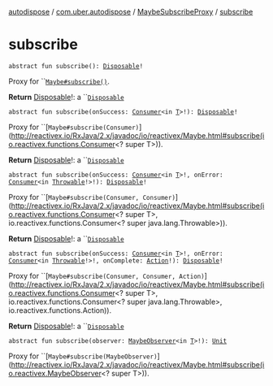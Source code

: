 [autodispose](../../index.md) / [com.uber.autodispose](../index.md) / [MaybeSubscribeProxy](index.md) / [subscribe](./subscribe.md)

# subscribe

`abstract fun subscribe(): `[`Disposable`](http://reactivex.io/RxJava/2.x/javadoc/io/reactivex/disposables/Disposable.html)`!`

Proxy for ``[`Maybe#subscribe()`](http://reactivex.io/RxJava/2.x/javadoc/io/reactivex/Maybe.html#subscribe()).

**Return**
[Disposable](http://reactivex.io/RxJava/2.x/javadoc/io/reactivex/disposables/Disposable.html)!: a ``[`Disposable`](http://reactivex.io/RxJava/2.x/javadoc/io/reactivex/disposables/Disposable.html)

`abstract fun subscribe(onSuccess: `[`Consumer`](http://reactivex.io/RxJava/2.x/javadoc/io/reactivex/functions/Consumer.html)`<in `[`T`](index.md#T)`>!): `[`Disposable`](http://reactivex.io/RxJava/2.x/javadoc/io/reactivex/disposables/Disposable.html)`!`

Proxy for ``[`Maybe#subscribe(Consumer)`](http://reactivex.io/RxJava/2.x/javadoc/io/reactivex/Maybe.html#subscribe(io.reactivex.functions.Consumer<? super T>)).

**Return**
[Disposable](http://reactivex.io/RxJava/2.x/javadoc/io/reactivex/disposables/Disposable.html)!: a ``[`Disposable`](http://reactivex.io/RxJava/2.x/javadoc/io/reactivex/disposables/Disposable.html)

`abstract fun subscribe(onSuccess: `[`Consumer`](http://reactivex.io/RxJava/2.x/javadoc/io/reactivex/functions/Consumer.html)`<in `[`T`](index.md#T)`>!, onError: `[`Consumer`](http://reactivex.io/RxJava/2.x/javadoc/io/reactivex/functions/Consumer.html)`<in `[`Throwable`](https://kotlinlang.org/api/latest/jvm/stdlib/kotlin/-throwable/index.html)`!>!): `[`Disposable`](http://reactivex.io/RxJava/2.x/javadoc/io/reactivex/disposables/Disposable.html)`!`

Proxy for ``[`Maybe#subscribe(Consumer, Consumer)`](http://reactivex.io/RxJava/2.x/javadoc/io/reactivex/Maybe.html#subscribe(io.reactivex.functions.Consumer<? super T>, io.reactivex.functions.Consumer<? super java.lang.Throwable>)).

**Return**
[Disposable](http://reactivex.io/RxJava/2.x/javadoc/io/reactivex/disposables/Disposable.html)!: a ``[`Disposable`](http://reactivex.io/RxJava/2.x/javadoc/io/reactivex/disposables/Disposable.html)

`abstract fun subscribe(onSuccess: `[`Consumer`](http://reactivex.io/RxJava/2.x/javadoc/io/reactivex/functions/Consumer.html)`<in `[`T`](index.md#T)`>!, onError: `[`Consumer`](http://reactivex.io/RxJava/2.x/javadoc/io/reactivex/functions/Consumer.html)`<in `[`Throwable`](https://kotlinlang.org/api/latest/jvm/stdlib/kotlin/-throwable/index.html)`!>!, onComplete: `[`Action`](http://reactivex.io/RxJava/2.x/javadoc/io/reactivex/functions/Action.html)`!): `[`Disposable`](http://reactivex.io/RxJava/2.x/javadoc/io/reactivex/disposables/Disposable.html)`!`

Proxy for ``[`Maybe#subscribe(Consumer, Consumer, Action)`](http://reactivex.io/RxJava/2.x/javadoc/io/reactivex/Maybe.html#subscribe(io.reactivex.functions.Consumer<? super T>, io.reactivex.functions.Consumer<? super java.lang.Throwable>, io.reactivex.functions.Action)).

**Return**
[Disposable](http://reactivex.io/RxJava/2.x/javadoc/io/reactivex/disposables/Disposable.html)!: a ``[`Disposable`](http://reactivex.io/RxJava/2.x/javadoc/io/reactivex/disposables/Disposable.html)

`abstract fun subscribe(observer: `[`MaybeObserver`](http://reactivex.io/RxJava/2.x/javadoc/io/reactivex/MaybeObserver.html)`<in `[`T`](index.md#T)`>!): `[`Unit`](https://kotlinlang.org/api/latest/jvm/stdlib/kotlin/-unit/index.html)

Proxy for ``[`Maybe#subscribe(MaybeObserver)`](http://reactivex.io/RxJava/2.x/javadoc/io/reactivex/Maybe.html#subscribe(io.reactivex.MaybeObserver<? super T>)).

